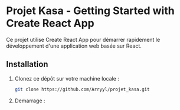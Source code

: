 # Projet Kasa - Getting Started with Create React App

Ce projet utilise Create React App pour démarrer rapidement le développement d'une application web basée sur React.

## Installation

1. Clonez ce dépôt sur votre machine locale :
   ```bash
   git clone https://github.com/Arryyl/projet_kasa.git

2. Demarrage :
   ```Npm necessaire -> npm start